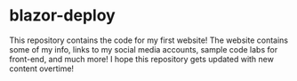 # blazor-deploy
This repository contains the code for my first website! The website contains some of my info, links to my social media accounts, sample code labs for front-end, and much more! I hope this repository gets updated with new content overtime!
